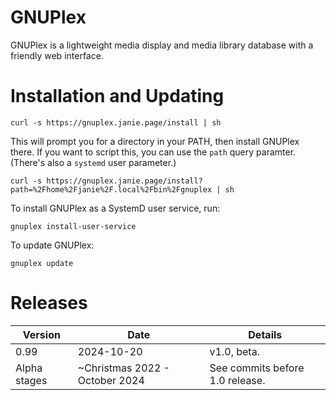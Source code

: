 # GNUPlex

GNUPlex is a lightweight media display and media library database with a
friendly web interface.

# Installation and Updating

```shell
curl -s https://gnuplex.janie.page/install | sh
```

This will prompt you for a directory in your PATH, then install GNUPlex there.
If you want to script this, you can use the `path` query paramter. (There's also
a `systemd` user parameter.)

```shell
curl -s https://gnuplex.janie.page/install?path=%2Fhome%2Fjanie%2F.local%2Fbin%2Fgnuplex | sh
```

To install GNUPlex as a SystemD user service, run:

```shell
gnuplex install-user-service
```

To update GNUPlex:

```shell
gnuplex update
```

# Releases

| Version      | Date                           | Details                         |
| ------------ | ------------------------------ | ------------------------------- |
| 0.99         | 2024-10-20                     | v1.0, beta.                     |
| Alpha stages | ~Christmas 2022 - October 2024 | See commits before 1.0 release. |
